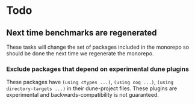 # Todo

## Next time benchmarks are regenerated

These tasks will change the set of packages included in the monorepo so should be done the next time
we regenerate the monorepo.

### Exclude packages that depend on experimental dune plugins

These packages have `(using ctypes ...)`, `(using coq ...)`, `(using directory-targets ...)` in
their dune-project files. These plugins are experimental and backwards-compatibility is not
guaranteed.
